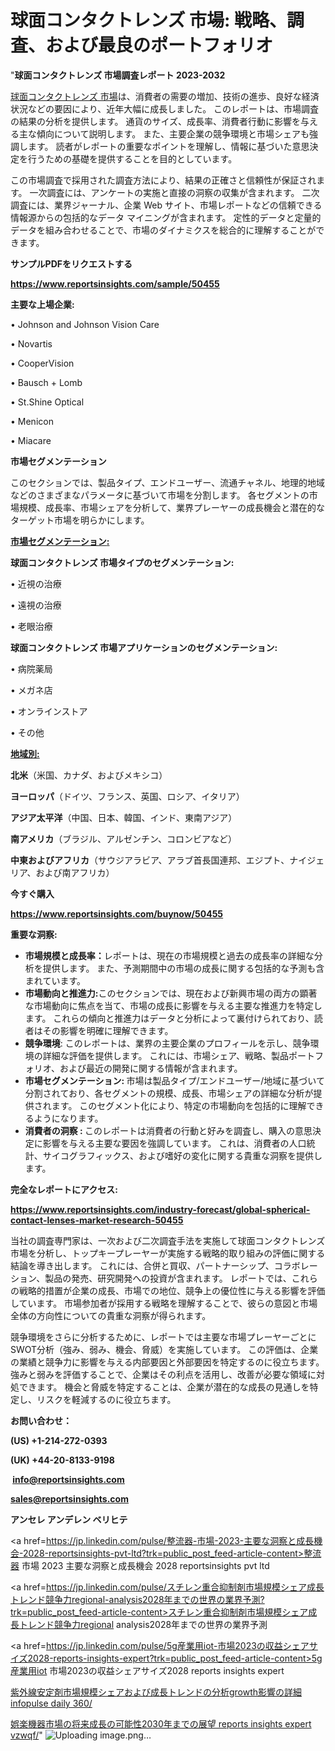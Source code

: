 # 球面コンタクトレンズ 市場: 戦略、調査、および最良のポートフォリオ

"<strong>球面コンタクトレンズ 市場調査レポート 2023-2032</strong>

<a href=https://www.reportsinsights.com/sample/50455>球面コンタクトレンズ 市場</a>は、消費者の需要の増加、技術の進歩、良好な経済状況などの要因により、近年大幅に成長しました。 このレポートは、市場調査の結果の分析を提供します。 通貨のサイズ、成長率、消費者行動に影響を与える主な傾向について説明します。 また、主要企業の競争環境と市場シェアも強調します。 読者がレポートの重要なポイントを理解し、情報に基づいた意思決定を行うための基礎を提供することを目的としています。

この市場調査で採用された調査方法により、結果の正確さと信頼性が保証されます。 一次調査には、アンケートの実施と直接の洞察の収集が含まれます。 二次調査には、業界ジャーナル、企業 Web サイト、市場レポートなどの信頼できる情報源からの包括的なデータ マイニングが含まれます。 定性的データと定量的データを組み合わせることで、市場のダイナミクスを総合的に理解することができます。

<strong><b>サンプルPDFをリクエストする</b></strong>

<a href=https://www.reportsinsights.com/sample/50455><strong><u>https://www.reportsinsights.com/sample/50455</u></strong></a>

<strong>主要な上場企業:</strong>

• Johnson and Johnson Vision Care

• Novartis

• CooperVision

• Bausch + Lomb

• St.Shine Optical

• Menicon

• Miacare

<strong>市場セグメンテーション</strong>

このセクションでは、製品タイプ、エンドユーザー、流通チャネル、地理的地域などのさまざまなパラメータに基づいて市場を分割します。 各セグメントの市場規模、成長率、市場シェアを分析して、業界プレーヤーの成長機会と潜在的なターゲット市場を明らかにします。

<strong><u>市場セグメンテーション</u></strong><strong><u>:</u></strong>

<strong>球面コンタクトレンズ 市場タイプのセグメンテーション:</strong>

• 近視の治療

• 遠視の治療

• 老眼治療

<strong>球面コンタクトレンズ 市場アプリケーションのセグメンテーション:</strong>

• 病院薬局

• メガネ店

• オンラインストア

• その他

<strong><u>地域別</u></strong><strong><u>:</u></strong>

<strong>北米</strong>（米国、カナダ、およびメキシコ）

<strong>ヨーロッパ</strong>（ドイツ、フランス、英国、ロシア、イタリア）

<strong>アジア太平洋</strong>（中国、日本、韓国、インド、東南アジア）

<strong>南アメリカ</strong>（ブラジル、アルゼンチン、コロンビアなど）

<strong>中東およびアフリカ</strong>（サウジアラビア、アラブ首長国連邦、エジプト、ナイジェリア、および南アフリカ）

<strong>今すぐ購入</strong>

<a href=https://www.reportsinsights.com/buynow/50455><strong><u>https://www.reportsinsights.com/buynow/50455</u></strong></a>

<strong>重要な洞察:</strong>
<ul>
  <li><strong>市場規模と成長率：</strong>レポートは、現在の市場規模と過去の成長率の詳細な分析を提供します。 また、予測期間中の市場の成長に関する包括的な予測も含まれています。</li>
  <li><strong>市場動向と推進力:</strong>このセクションでは、現在および新興市場の両方の顕著な市場動向に焦点を当て、市場の成長に影響を与える主要な推進力を特定します。 これらの傾向と推進力はデータと分析によって裏付けられており、読者はその影響を明確に理解できます。</li>
  <li><strong>競争環境</strong>: このレポートは、業界の主要企業のプロフィールを示し、競争環境の詳細な評価を提供します。 これには、市場シェア、戦略、製品ポートフォリオ、および最近の開発に関する情報が含まれます。</li>
  <li><strong>市場セグメンテーション: </strong>市場は製品タイプ/エンドユーザー/地域に基づいて分割されており、各セグメントの規模、成長、市場シェアの詳細な分析が提供されます。 このセグメント化により、特定の市場動向を包括的に理解できるようになります。</li>
  <li><strong>消費者の洞察 : </strong>このレポートは消費者の行動と好みを調査し、購入の意思決定に影響を与える主要な要因を強調しています。 これは、消費者の人口統計、サイコグラフィックス、および嗜好の変化に関する貴重な洞察を提供します。</li>
</ul>
<strong>完全なレポートにアクセス:</strong>

<a href=https://www.reportsinsights.com/industry-forecast/global-spherical-contact-lenses-market-research-50455><strong><u><b>https://www.reportsinsights.com/industry-forecast/global-spherical-contact-lenses-market-research-50455</b></u></strong></a>

当社の調査専門家は、一次および二次調査手法を実施して球面コンタクトレンズ市場を分析し、トップキープレーヤーが実施する戦略的取り組みの評価に関する結論を導き出します。 これには、合併と買収、パートナーシップ、コラボレーション、製品の発売、研究開発への投資が含まれます。 レポートでは、これらの戦略的措置が企業の成長、市場での地位、競争上の優位性に与える影響を評価しています。 市場参加者が採用する戦略を理解することで、彼らの意図と市場全体の方向性についての貴重な洞察が得られます。

競争環境をさらに分析するために、レポートでは主要な市場プレーヤーごとにSWOT分析（強み、弱み、機会、脅威）を実施しています。 この評価は、企業の業績と競争力に影響を与える内部要因と外部要因を特定するのに役立ちます。 強みと弱みを評価することで、企業はその利点を活用し、改善が必要な領域に対処できます。 機会と脅威を特定することは、企業が潜在的な成長の見通しを特定し、リスクを軽減するのに役立ちます。

<strong>お問い合わせ：</strong>

<strong>(US) +1-214-272-0393</strong>

<strong>(UK) +44-20-8133-9198</strong>

<strong> </strong><a href=info@reportsinsights.com><strong><u>info@reportsinsights.com</u></strong></a>

<a href=sales@reportsinsights.com><strong><u>sales@reportsinsights.com</u></strong></a>

<strong>アンセレ アンデレン ベリヒテ</strong>

<a href=https://jp.linkedin.com/pulse/整流器-市場-2023-主要な洞察と成長機会-2028-reportsinsights-pvt-ltd?trk=public_post_feed-article-content>整流器 市場 2023 主要な洞察と成長機会 2028 reportsinsights pvt ltd</a>

<a href=https://jp.linkedin.com/pulse/スチレン重合抑制剤市場規模シェア成長トレンド競争力regional-analysis2028年までの世界の業界予測?trk=public_post_feed-article-content>スチレン重合抑制剤市場規模シェア成長トレンド競争力regional analysis2028年までの世界の業界予測</a>

<a href=https://jp.linkedin.com/pulse/5g産業用iot-市場2023の収益シェアサイズ2028-reports-insights-expert?trk=public_post_feed-article-content>5g産業用iot 市場2023の収益シェアサイズ2028 reports insights expert</a>

<a href=https://www.linkedin.com/pulse/紫外線安定剤市場規模シェアおよび成長トレンドの分析growth影響の詳細-infopulse-daily-360/>紫外線安定剤市場規模シェアおよび成長トレンドの分析growth影響の詳細 infopulse daily 360/</a>

<a href=https://www.linkedin.com/pulse/娯楽機器市場の将来成長の可能性2030年までの展望-reports-insights-expert-vzwqf/>娯楽機器市場の将来成長の可能性2030年までの展望 reports insights expert vzwqf/</a>"
![Uploading image.png…]()
